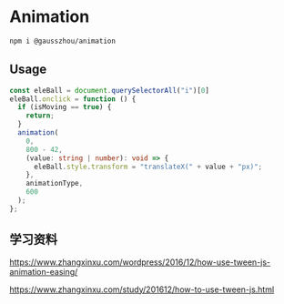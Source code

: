 # Animation

```bash
npm i @gausszhou/animation
```

## Usage

```ts
const eleBall = document.querySelectorAll("i")[0]
eleBall.onclick = function () {
  if (isMoving == true) {
    return;
  }
  animation(
    0,
    800 - 42,
    (value: string | number): void => {
      eleBall.style.transform = "translateX(" + value + "px)";
    },
    animationType,
    600
  );
};
```

## 学习资料

https://www.zhangxinxu.com/wordpress/2016/12/how-use-tween-js-animation-easing/

https://www.zhangxinxu.com/study/201612/how-to-use-tween-js.html